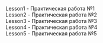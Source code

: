 Lesson1 - Практическая работа №1 <br />
Lesson2 - Практическая работа №2 <br />
Lesson3 - Практическая работа №3 <br />
Lesson4 - Практическая работа №4 <br />
Lesson5 - Практическая работа №5 <br />
